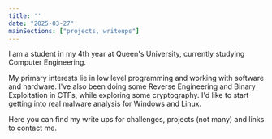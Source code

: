 ```yaml
--- 
title: ''
date: "2025-03-27"
mainSections: ["projects, writeups"]
---
```


I am a student in my 4th year at Queen's University, currently studying Computer Engineering. 

My primary interests lie in low level programming and working with software and hardware. 
I've also been doing some Reverse Engineering and Binary Exploitation in CTFs, while exploring some cryptography. I'd like to start getting into real malware analysis for Windows and Linux.

Here you can find my write ups for challenges, projects (not many) and links to contact me.
